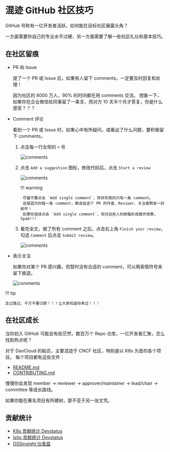 # 混迹 GitHub 社区技巧

GitHub 号称有一亿开发者活跃，如何能在目标社区展露头角？

一方面需要你自己的专业水平过硬，另一方面需要了解一些社区礼仪和基本技巧。

## 在社区留痕

- PR 和 Issue

    提了一个 PR 或 Issue 后，如果有人留下 comments，一定要及时回复和处理！

    因为社区的 8000 万人，90% 的时间都在用 comments 交流。
    想象一下，如果你在企业微信给同事留了一条言，而对方 10 天半个月才答复，你是什么感受？？？

- Comment 评论

    看到一个 PR 或 Issue 时，如果心中有所疑问，或看出了什么问题，要积极留下 comments。

    1. 点击每一行左侧的 `+` 号

        ![comments](https://docs.daocloud.io/daocloud-docs-images/docs/zh/docs/native/knowledge/images/comments1.png)
    
    2. 点击 `Add a suggestion` 图标，修改代码后，点击 `Start a review`

        ![comments](https://docs.daocloud.io/daocloud-docs-images/docs/zh/docs/native/knowledge/images/comments2.png)

        !!! warning

            尽量不要点击 `Add single comment`，除非你真的只有一条 comment。
            这是因为你每一条 comment，都会给这个 PR 的作者、Reviwer、关注者群发一封邮件！
            如果你连续点击 `Add single comment`，将对这些人的邮箱形成轰炸效果，Spam!!!

    3. 看完全文，做了所有 comment 之后，点击右上角 `Finish your review`，勾选 `Comment` 后点击 `Submit review`。

        ![comments](https://docs.daocloud.io/daocloud-docs-images/docs/zh/docs/native/knowledge/images/comments3.png)

- 表示关注

    如果你对某个 PR 感兴趣，但暂时没有合适的 comment，可以用表情符号来留下痕迹。

    ![comments](https://docs.daocloud.io/daocloud-docs-images/docs/zh/docs/native/knowledge/images/comments4.png)

!!! tip

    走过路过，千万不要沉默！！！让大家知道你来过！！！

## 在社区成长

当你初入 GitHub 可能会有些茫然，数百万个 Repo 仓库，一亿开发者汇聚，怎么找到热点呢？

对于 DaoCloud 的船员，主要混迹于 CNCF 社区，特别是以 K8s 为首的各个项目。
每个项目都有这些文件：

- [README.md](https://github.com/DaoCloud/DaoCloud-docs)
- [CONTRIBUTING.md](https://github.com/kubernetes/website/blob/main/CONTRIBUTING.md)

慢慢你会发现 member -> reviewer -> approver/maintainer -> lead/chair -> committee 等成长路线。

如果你能在著名项目有所建树，那不亚于另一张文凭。

## 贡献统计

- [K8s 贡献统计 Devstatus](https://k8s.devstats.cncf.io/d/13/developer-activity-counts-by-repository-group?orgId=1&var-period_name=Last%20year&var-metric=contributions&var-repogroup_name=SIG%20Docs&var-repo_name=kubernetes&var-country_name=All)
- [Istio 贡献统计 Devstatus](https://istio.teststats.cncf.io/d/66/developer-activity-counts-by-companies?orgId=1&var-period_name=Last%20year&var-metric=contributions&var-repogroup_name=All&var-country_name=All&var-companies=All)
- [OSSinsight 仪表盘](https://ossinsight.io/)
